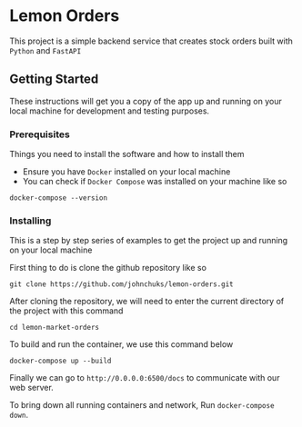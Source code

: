 # Lemon Orders
This project is a simple backend service that creates stock orders built with `Python` and `FastAPI`


## Getting Started

These instructions will get you a copy of the app up and running on your local machine for development and testing purposes.

### Prerequisites

Things you need to install the software and how to install them
- Ensure you have `Docker` installed on your local machine
- You can check if `Docker Compose` was installed on your machine like so 

```
docker-compose --version
```

### Installing

This is a step by step series of examples to get the project up and running on your local machine

First thing to do is clone the github repository like so

```
git clone https://github.com/johnchuks/lemon-orders.git
```

After cloning the repository, we will need to enter the current directory of the project with this command

```
cd lemon-market-orders
```

To build and run the container, we use this command below

```
docker-compose up --build
```

Finally we can go to `http://0.0.0.0:6500/docs` to communicate with our web server.

To bring down all running containers and network, Run `docker-compose down`.
